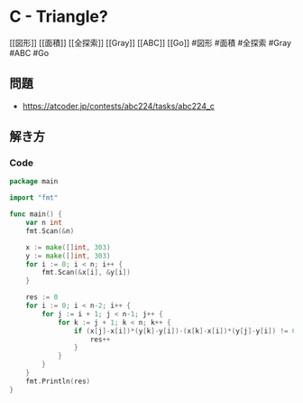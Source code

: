 # C - Triangle?
[[図形]] [[面積]] [[全探索]] [[Gray]] [[ABC]] [[Go]]
#図形 #面積 #全探索 #Gray #ABC #Go 

## 問題
- https://atcoder.jp/contests/abc224/tasks/abc224_c

## 解き方
### Code
```go
package main

import "fmt"

func main() {
	var n int
	fmt.Scan(&n)

	x := make([]int, 303)
	y := make([]int, 303)
	for i := 0; i < n; i++ {
		fmt.Scan(&x[i], &y[i])
	}

	res := 0
	for i := 0; i < n-2; i++ {
		for j := i + 1; j < n-1; j++ {
			for k := j + 1; k < n; k++ {
				if (x[j]-x[i])*(y[k]-y[i])-(x[k]-x[i])*(y[j]-y[i]) != 0 {
					res++
				}
			}
		}
	}
	fmt.Println(res)
}
```